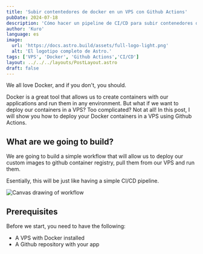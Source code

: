 ```yaml
---
title: 'Subir contentedores de docker en un VPS con Github Actions'
pubDate: 2024-07-18
description: 'Cómo hacer un pipeline de CI/CD para subir contenedores de Docker a un VPS con Github Actions'
author: 'Kuro'
language: es
image:
  url: 'https://docs.astro.build/assets/full-logo-light.png'
  alt: 'El logotipo completo de Astro.'
tags: ['VPS', 'Docker', 'Github Actions','CI/CD']
layout: ../../../layouts/PostLayout.astro
draft: false
---
```


We all love Docker, and if you don't, you should. 

Docker is a great tool that allows us to create containers with our applications and run them in any environment. But what if we want to deploy our containers in a VPS? Too complicated? Not at all! In this post, I will show you how to deploy your Docker containers in a VPS using Github Actions.

## What are we going to build?

We are going to build a simple workflow that will allow us to deploy our custom images to github container registry, pull them from our VPS and run them.

Esentially, this will be just like having a simple CI/CD pipeline.

![Canvas drawing of workflow](/02/workflow.png)

## Prerequisites

Before we start, you need to have the following:
- A VPS with Docker installed
- A Github repository with your app

